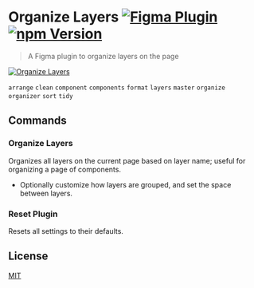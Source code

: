 # Organize Layers [![Figma Plugin](https://img.shields.io/badge/figma-Organize%20Layers-yellow?cacheSeconds=1800)](https://figma.com/c/plugin/786286754606650597/Organize-Layers) [![npm Version](https://img.shields.io/npm/v/figma-organize-layers?cacheSeconds=1800)](https://npmjs.com/package/figma-organize-layers)

> A Figma plugin to organize layers on the page

[![Organize Layers](https://raw.githubusercontent.com/yuanqing/figma-plugins/master/packages/figma-organize-layers/media/cover.png)](https://figma.com/c/plugin/786286754606650597/Organize-Layers)

`arrange` `clean` `component` `components` `format` `layers` `master` `organize` `organizer` `sort` `tidy`

## Commands

### Organize Layers

Organizes all layers on the current page based on layer name; useful for organizing a page of components.

- Optionally customize how layers are grouped, and set the space between layers.

### Reset Plugin

Resets all settings to their defaults.

## License

[MIT](/LICENSE.md)
